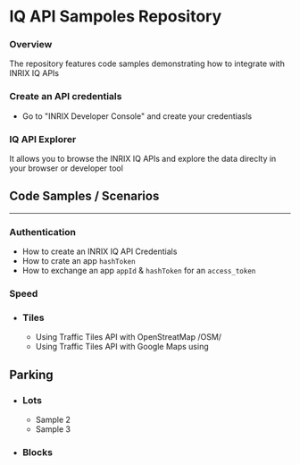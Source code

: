 # IQ API Sampoles Repository
### Overview
The repository features code samples demonstrating how to integrate with INRIX IQ APIs

### Create an API credentials 
- Go to "INRIX Developer Console" and create your credentiasls
### IQ API Explorer
It allows you to browse the INRIX IQ APIs and explore the data direclty in your browser or developer tool

## Code Samples / Scenarios 
----

### Authentication
- How to create an INRIX IQ API Credentials
- How to crate an app `hashToken`
- How to exchange an app `appId` & `hashToken` for an `access_token`

### Speed
- ### Tiles
   - Using Traffic Tiles API with OpenStreatMap /OSM/ 
   - Using Traffic Tiles API with Google Maps using

## Parking
- ### Lots
    - Sample 2 
    - Sample 3 
- ### Blocks 